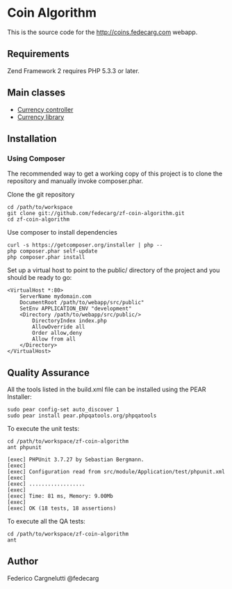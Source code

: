# Coin Algorithm

This is the source code for the http://coins.fedecarg.com webapp.

## Requirements

Zend Framework 2 requires PHP 5.3.3 or later.

## Main classes

* [Currency controller](https://github.com/fedecarg/zf-coin-algorithm/tree/master/src/module/Application/src/Application/Controller)
* [Currency library](https://github.com/fedecarg/zf-coin-algorithm/tree/master/src/module/Application/src/Application/Library/Currency) 

## Installation

### Using Composer

The recommended way to get a working copy of this project is to clone the repository and manually invoke composer.phar.

Clone the git repository

    cd /path/to/workspace
    git clone git://github.com/fedecarg/zf-coin-algorithm.git
    cd zf-coin-algorithm

Use composer to install dependencies

    curl -s https://getcomposer.org/installer | php --
    php composer.phar self-update
    php composer.phar install

Set up a virtual host to point to the public/ directory of the project and you should be ready to go:

    <VirtualHost *:80>
        ServerName mydomain.com
        DocumentRoot /path/to/webapp/src/public"
        SetEnv APPLICATION_ENV "development"
        <Directory /path/to/webapp/src/public/>
            DirectoryIndex index.php
            AllowOverride all
            Order allow,deny
            Allow from all
        </Directory>
    </VirtualHost>

## Quality Assurance

All the tools listed in the build.xml file can be installed using the PEAR Installer:

    sudo pear config-set auto_discover 1
    sudo pear install pear.phpqatools.org/phpqatools

To execute the unit tests:

    cd /path/to/workspace/zf-coin-algorithm
    ant phpunit

    [exec] PHPUnit 3.7.27 by Sebastian Bergmann.
    [exec] 
    [exec] Configuration read from src/module/Application/test/phpunit.xml
    [exec] 
    [exec] ..................
    [exec] 
    [exec] Time: 81 ms, Memory: 9.00Mb
    [exec] 
    [exec] OK (18 tests, 18 assertions)

To execute all the QA tests:

    cd /path/to/workspace/zf-coin-algorithm
    ant

## Author

Federico Cargnelutti @fedecarg


